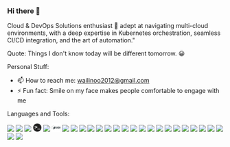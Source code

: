 ### Hi there 👋

Cloud & DevOps Solutions enthusiast 🔭 adept at navigating multi-cloud environments, with a deep expertise in Kubernetes orchestration, seamless CI/CD integration, and the art of automation."

Quote: 
Things I don't know today will be different tomorrow. 😀

Personal Stuff:
- 📫 How to reach me: wailinoo2012@gmail.com
- ⚡ Fun fact: Smile on my face makes people comfortable to engage with me

Languages and Tools:

<code><img height="20" src="https://cdn.jsdelivr.net/npm/simple-icons@3.12.4/icons/python.svg"></code>
<code><img height="20" src="https://cdn.jsdelivr.net/npm/simple-icons@3.12.4/icons/mysql.svg"></code>
<code><img height="20" src="https://cdn.jsdelivr.net/npm/simple-icons@3.12.4/icons/git.svg"></code>
<code><img height="20" src="https://raw.githubusercontent.com/github/explore/80688e429a7d4ef2fca1e82350fe8e3517d3494d/topics/terminal/terminal.png"></code>
<code><img height="20" src="https://cdn.jsdelivr.net/npm/simple-icons@3.12.4/icons/ansible.svg"></code>
<code><img height="20" src="https://raw.githubusercontent.com/github/explore/80688e429a7d4ef2fca1e82350fe8e3517d3494d/topics/bash/bash.png"></code>
<code><img height="20" src="https://cdn.jsdelivr.net/npm/simple-icons@3.12.4/icons/linux.svg"></code>
<code><img height="20" src="https://cdn.jsdelivr.net/npm/simple-icons@3.12.4/icons/docker.svg"></code>
<code><img height="20" src="https://cdn.jsdelivr.net/npm/simple-icons@3.12.4/icons/prometheus.svg"></code>
<code><img height="20" src="https://cdn.jsdelivr.net/npm/simple-icons@3.12.4/icons/grafana.svg"></code>
<code><img height="20" src="https://avatars1.githubusercontent.com/u/4561226?s=200&v=4"></code>
<code><img height="20" src="https://avatars0.githubusercontent.com/u/5142645?s=200&v=4"></code>
<code><img height="20" src="https://cdn.jsdelivr.net/npm/simple-icons@3.12.4/icons/elasticsearch.svg"></code>
<code><img height="20" src="https://cdn.jsdelivr.net/npm/simple-icons@3.12.4/icons/elasticstack.svg"></code>
<code><img height="20" src="https://avatars3.githubusercontent.com/u/6178456?s=200&v=4"></code>
<code><img height="20" src="https://avatars3.githubusercontent.com/u/24291394?s=200&v=4"></code>
<code><img height="20" src="https://avatars3.githubusercontent.com/u/6748139?s=200&v=4"></code>
<code><img height="20" src="https://avatars0.githubusercontent.com/u/1282630?s=200&v=4"></code>
<code><img height="20" src="https://avatars3.githubusercontent.com/u/22860722?s=200&v=4"></code>
<code><img height="20" src="https://avatars1.githubusercontent.com/u/30269780?s=200&v=4"></code>
<code><img height="20" src="https://cdn.jsdelivr.net/npm/simple-icons@3.12.4/icons/kubernetes.svg"></code>
<code><img height="20" src="https://avatars.githubusercontent.com/u/52158677?v=4"></code>
<code><img height="20" src="https://cdn.jsdelivr.net/npm/simple-icons@3.12.4/icons/vmware.svg"></code>
<code><img height="20" src="https://cdn.jsdelivr.net/npm/simple-icons@3.12.4/icons/amazonaws.svg"></code>
<code><img height="20" src="https://avatars.githubusercontent.com/u/6844498?v=4"></code>
<code><img height="20" src="https://avatars.githubusercontent.com/u/22105643?v=4"></code>
<code><img height="20" src="https://cdn.jsdelivr.net/npm/simple-icons@3.12.4/icons/postman.svg"></code>
